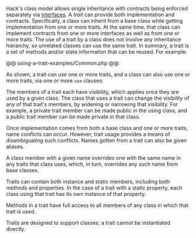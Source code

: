 Hack's class model allows single inheritance with contracts being enforced separately via [interfaces](implementing-an-interface.md). A *trait* can provide 
both implementation and contracts. Specifically, a class can inherit from a base class while getting implementation from one or more traits. 
At the same time, that class can implement contracts from one or more interfaces as well as from one or more traits. The use of a trait by a 
class does not involve any inheritance hierarchy, so unrelated classes can use the same trait. In summary, a trait is a set of methods and/or 
state information that can be reused.  For example:

@@ using-a-trait-examples/Common.php @@

As shown, a trait can *use* one or more traits, and a class can also use one or more traits, via one or more `use` clauses:

The members of a trait each have visibility, which applies once they are used by a given class. The class that uses a trait can change the 
visibility of any of that trait's members, by widening or narrowing that visibility. For example, a private trait member can be made public 
in the using class, and a public trait member can be made private in that class.

Once implementation comes from both a base class and one or more traits, name conflicts can occur. However, trait usage provides a means of 
disambiguating such conflicts. Names gotten from a trait can also be given aliases. 

A class member with a given name overrides one with the same name in any traits that class uses, which, in turn, overrides any such name from base classes. 

Traits can contain both instance and static members, including both methods and properties. In the case of a trait with a static property, 
each class using that trait has its own instance of that property.

Methods in a trait have full access to all members of any class in which that trait is used.

Traits are designed to support classes; a trait cannot be instantiated directly.
